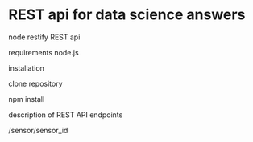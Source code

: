 # REST api for data science answers

node restify REST api

requirements   node.js  

installation

clone repository

npm install


description of REST API endpoints

/sensor/sensor_id
